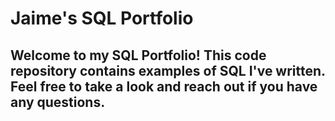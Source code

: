 # Jaime's SQL Portfolio

## Welcome to my SQL Portfolio! This code repository contains examples of SQL I've written. Feel free to take a look and reach out if you have any questions.
